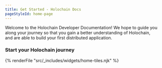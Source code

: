 ```yaml
---
title: Get Started - Holochain Docs
pageStyleId: home-page
---
```


Welcome to the Holochain Developer Documentation! We hope to guide you along your journey so that you gain a better understanding of Holochain, and are able to build your first distributed application.

### Start your Holochain journey

{% renderFile "src/_includes/widgets/home-tiles.njk" %}